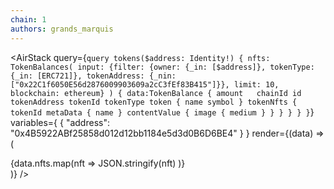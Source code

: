 ```yaml
---
chain: 1
authors: grands_marquis
---
```


<AirStack
query={`
query tokens($address: Identity!) {
  nfts: TokenBalances(
    input: {filter: {owner: {_in: [$address]}, tokenType: {_in: [ERC721]}, tokenAddress: {_nin: ["0x22C1f6050E56d2876009903609a2cC3fEf83B415"]}}, limit: 10, blockchain: ethereum}
  ) {
    data:TokenBalance {
      amount  
      chainId
      id
      tokenAddress
      tokenId
      tokenType
      token {
        name
        symbol
      }
      tokenNfts {
        tokenId
        metaData {
          name
        }
        contentValue {
          image {
            medium
          }
        }
      }
    }
  }
}
`}
variables={
    {
      "address": "0x4B5922ABf25858d012d12bb1184e5d3d0B6D6BE4"
    }
}
render={(data) =>
(   
<div>{data.nfts.map(nft =>
    JSON.stringify(nft)
)}</div>
)}
 />
